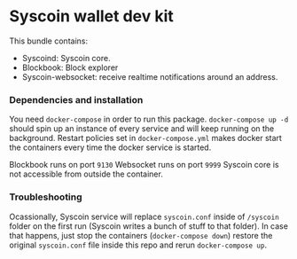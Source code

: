 # Syscoin wallet dev kit

This bundle contains:

- Syscoind: Syscoin core.
- Blockbook: Block explorer
- Syscoin-websocket: receive realtime notifications around an address.

### Dependencies and installation

You need `docker-compose` in order to run this package. `docker-compose up -d` should spin up an instance of every service and will keep running on the background. Restart policies set in `docker-compose.yml` makes docker start the containers every time the docker service is started.

Blockbook runs on port `9130`
Websocket runs on port `9999`
Syscoin core is not accessible from outside the container.

### Troubleshooting

Ocassionally, Syscoin service will replace `syscoin.conf` inside of `/syscoin` folder on the first run (Syscoin writes a bunch of stuff to that folder). In case that happens, just stop the containers (`docker-compose down`) restore the original `syscoin.conf` file inside this repo and rerun `docker-compose up`.